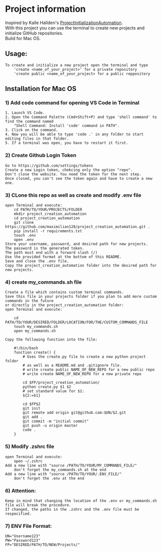 # Project information

Inspired by Kalle Hallden's [ProjectInitializationAutomation](https://github.com/KalleHallden/ProjectInitializationAutomation).\
With this project you can use the terminal to create new projects and initialize GitHub repositories.\
Build for Mac OS.

## Usage:
```
To create and initialize a new project open the terminal and type
    'create <name_of_your_project>' for a private repository
    'create public <name_of_your_project> for a public reppository
```
## Installation for Mac OS

### 1) Add code command for opening VS Code in Terminal
```
1. Launch VS Code.
2. Open the Command Palette (Cmd+Shift+P) and type 'shell command' to find the command named
    "Shell Command: Install 'code' command in PATH".
3. Click on the command.
4. Now you will be able to type 'code .' in any folder to start editing files in that folder.
5. If a terminal was open, you have to restart it first.
```

### 2) Create Github Login Token
```
Go to https://github.com/settings/tokens
Create a new Login token, chekcing only the option "repo".
Don't close the website. You need the token for the next step.
Once closed, you can't see the token again and have to create a new one.
```

### 3) CLone this repo as well as create and modify .env file
```
open Terminal and execute:
    cd PATH/TO/YOUR/PROJECTS/FOLDER
    mkdir project_creation_automation
    cd project_creation_automation
    git clone https://github.com/maximilian128/project_creation_automation.git .
    pip install -r requirements.txt
    touch .env
    open .env
Store your username, password, and desired path for new projects.
The password is the generated token.
The path must end with a forward slash (/)
Use the provided format at the bottom of this README.
Save and close the .env file.
Copy the project_creation_automation folder into the desired path for new projects.
```

### 4) create my_commands.sh file
```
Create a file which contains custom terminal commands.
Save this file in your projects folder if you plan to add more custom commands in the future
or directly in the project_creation_automation folder:
open Terminal and execute:

    cd PATH/TO/YOUR/DESIRED/FOLDER/LOCATION/FOR/THE/CUSTOM_COMMANDS_FILE
    touch my_commands.sh
    open my_commands.sh

Copy the following function into the file:

    #!/bin/bash
    function create() {
        # Uses the create.py file to create a new python project folder
        # as well as a README.md and .gitignore file.
        # write create public NAME_OF_NEW_REPO for a new public repo
        # write create NAME_OF_NEW_REPO for a new private repo

        cd $FP/project_creation_automation/
        python create.py $1 $2
        # set standard value for $1:
        ${2:=$1}

        cd $FP$2
        git init
        git remote add origin git@github.com:$UN/$2.git
        git add .
        git commit -m "initial commit"
        git push -u origin master
        code .
    }
```

### 5) Modify .zshrc file
```
open Terminal and execute:
    open ~/.zshrc
Add a new line with "source /PATH/TO/YOUR/MY_COMMANDS_FILE/"
    don't forget the my_commands.sh at the end
Add a new line with "source /PATH/TO/YOUR/.ENV_FILE/"
    don't forget the .env at the end
```

### 6) Attention:
```
Keep in mind that changing the location of the .env or my_commands.sh file will break the procedure.
If changed, the paths in the .zshrc and the .env file must be respecified.
```

### 7) ENV File Format:
```
UN="Username123"
PW="Password123"
FP="DESIRED/PATH/TO/NEW/Projects/"
```